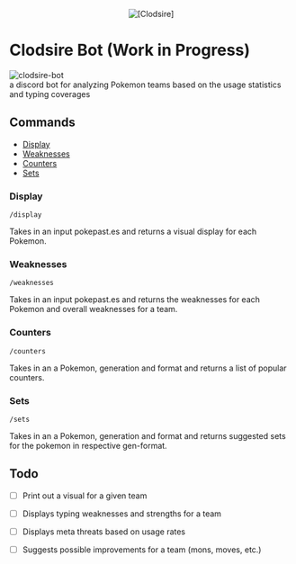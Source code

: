 <p align="center">
    <img alt="[Clodsire]" src="https://editors.dexerto.com/wp-content/uploads/2022/11/13/clodsire-and-wooper-1024x576.jpg">
</p>

# Clodsire Bot (Work in Progress)

<img src="https://cdn.discordapp.com/attachments/912584888148975666/1047806076315254884/image.png" 
alt="clodsire-bot" border="0"> <br>
a discord bot for analyzing Pokemon teams based on the usage statistics and typing coverages

## Commands
* [Display](#display)
* [Weaknesses](#weaknesses)
* [Counters](#counters)
* [Sets](#sets)

### Display
```/display```

Takes in an input pokepast.es and returns a visual display for each Pokemon.

### Weaknesses
```/weaknesses```

Takes in an input pokepast.es and returns the weaknesses for each Pokemon and overall weaknesses for a team.

### Counters
```/counters```

Takes in an a Pokemon, generation and format and returns a list of popular counters.

### Sets
```/sets```

Takes in an a Pokemon, generation and format and returns suggested sets for the pokemon in respective gen-format.


## Todo

-   [ ] Print out a visual for a given team
-   [ ] Displays typing weaknesses and strengths for a team
-   [ ] Displays meta threats based on usage rates
-   [ ] Suggests possible improvements for a team (mons, moves, etc.)


